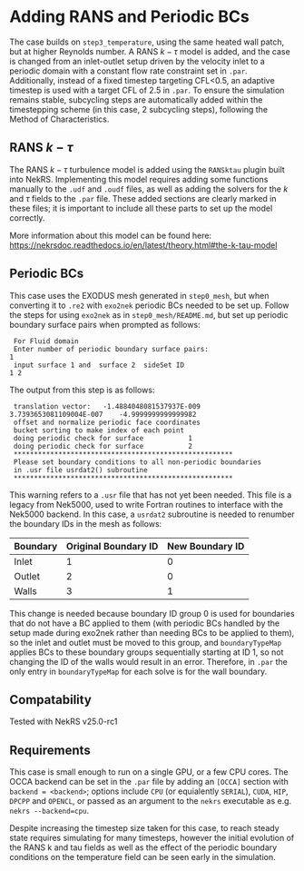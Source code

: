 # Adding RANS and Periodic BCs

The case builds on `step3_temperature`, using the same heated wall patch, but at higher Reynolds number. A RANS $k-\tau$ model is added, and the case is changed from an inlet-outlet setup driven by the velocity inlet to a periodic domain with a constant flow rate constraint set in `.par`. Additionally, instead of a fixed timestep targeting CFL<0.5, an adaptive timestep is used with a target CFL of 2.5 in `.par`. To ensure the simulation remains stable, subcycling steps are automatically added within the timestepping scheme (in this case, 2 subcycling steps), following the Method of Characteristics.

## RANS $k-\tau$

The RANS $k-\tau$ turbulence model is added using the `RANSktau` plugin built into NekRS. Implementing this model requires adding some functions manually to the `.udf` and `.oudf` files, as well as adding the solvers for the $k$ and $\tau$ fields to the `.par` file. These added sections are clearly marked in these files; it is important to include all these parts to set up the model correctly.

More information about this model can be found here: https://nekrsdoc.readthedocs.io/en/latest/theory.html#the-k-tau-model

## Periodic BCs

This case uses the EXODUS mesh generated in `step0_mesh`, but when converting it to `.re2` with `exo2nek` periodic BCs needed to be set up. Follow the steps for using `exo2nek` as in `step0_mesh/README.md`, but set up periodic boundary surface pairs when prompted as follows:

```
 For Fluid domain
 Enter number of periodic boundary surface pairs:
1
 input surface 1 and  surface 2  sideSet ID
1 2
```

The output from this step is as follows:
```
 translation vector:   -1.4884048081537937E-009     3.7393653081109004E-007    -4.9999999999999982
 offset and normalize periodic face coordinates
 bucket sorting to make index of each point
 doing periodic check for surface           1
 doing periodic check for surface           2
 ******************************************************
 Please set boundary conditions to all non-periodic boundaries
 in .usr file usrdat2() subroutine
 ******************************************************
```

This warning refers to a `.usr` file that has not yet been needed. This file is a legacy from Nek5000, used to write Fortran routines to interface with the Nek5000 backend. In this case, a `usrdat2` subroutine is needed to renumber the boundary IDs in the mesh as follows:

| Boundary | Original Boundary ID | New Boundary ID |
| --| -- | -- |
| Inlet | 1 | 0 |
| Outlet | 2 | 0 |
| Walls | 3 | 1 |

This change is needed because boundary ID group 0 is used for boundaries that do not have a BC applied to them (with periodic BCs handled by the setup made during exo2nek rather than needing BCs to be applied to them), so the inlet and outlet must be moved to this group, and `boundaryTypeMap` applies BCs to these boundary groups sequentially starting at ID 1, so not changing the ID of the walls would result in an error. Therefore, in `.par` the only entry in `boundaryTypeMap` for each solve is for the wall boundary.

## Compatability

Tested with NekRS v25.0-rc1

## Requirements

This case is small enough to run on a single GPU, or a few CPU cores. The OCCA backend can be set in the `.par` file by adding an `[OCCA]` section with `backend = <backend>`; options include `CPU` (or equialently `SERIAL`), `CUDA`, `HIP`, `DPCPP` and `OPENCL`, or passed as an argument to the `nekrs` executable as e.g. `nekrs --backend=cpu`.

Despite increasing the timestep size taken for this case, to reach steady state requires simulating for many timesteps, however the initial evolution of the RANS k and tau fields as well as the effect of the periodic boundary conditions on the temperature field can be seen early in the simulation.
